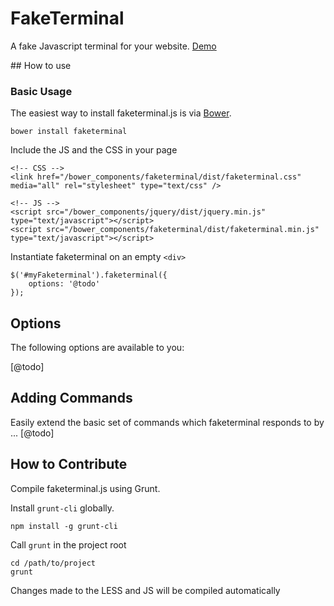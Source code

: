 # FakeTerminal

A fake Javascript terminal for your website. [Demo](http://jquery.hellopablo.co.uk/faketerminal)


## How to use

### Basic Usage

The easiest way to install faketerminal.js is via [Bower](http://bower.io).

    bower install faketerminal

Include the JS and the CSS in your page

    <!-- CSS -->
    <link href="/bower_components/faketerminal/dist/faketerminal.css" media="all" rel="stylesheet" type="text/css" />

    <!-- JS -->
    <script src="/bower_components/jquery/dist/jquery.min.js" type="text/javascript"></script>
    <script src="/bower_components/faketerminal/dist/faketerminal.min.js" type="text/javascript"></script>

Instantiate faketerminal on an empty `<div>`

    $('#myFaketerminal').faketerminal({
        options: '@todo'
    });


## Options

The following options are available to you:

[@todo]


## Adding Commands

Easily extend the basic set of commands which faketerminal responds to by ... [@todo]


## How to Contribute

Compile faketerminal.js using Grunt.

Install `grunt-cli` globally.

    npm install -g grunt-cli

Call `grunt` in the project root

    cd /path/to/project
    grunt

Changes made to the LESS and JS will be compiled automatically